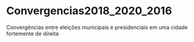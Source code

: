 # Convergencias2018_2020_2016
Convergências entre eleições municipais e presidenciais em uma cidade fortemente de direita
